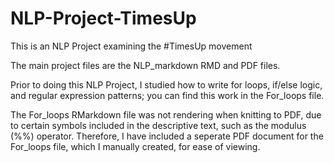 # NLP-Project-TimesUp
This is an NLP Project examining the #TimesUp movement 

The main project files are the NLP_markdown RMD and PDF files. 

Prior to doing this NLP Project, I studied how to write for loops, if/else logic, and regular expression patterns; you can find this work in the For_loops file.

The For_loops RMarkdown file was not rendering when knitting to PDF, due to certain symbols included in the descriptive text, such as the modulus (%%) operator. Therefore, I have included a seperate PDF document for the For_loops file, which I manually created, for ease of viewing. 
